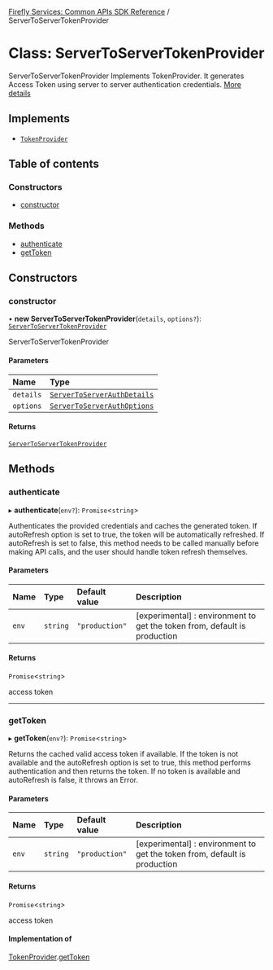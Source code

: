 [Firefly Services: Common APIs SDK Reference](../index.md) / ServerToServerTokenProvider

# Class: ServerToServerTokenProvider

ServerToServerTokenProvider Implements TokenProvider.
It generates Access Token using server to server authentication credentials. [More details](https://developer.adobe.com/developer-console/docs/guides/authentication/ServerToServerAuthentication/)

## Implements

- [`TokenProvider`](../interfaces/CoreTypes.TokenProvider.md)

## Table of contents

### Constructors

- [constructor](ServerToServerTokenProvider.md#constructor)

### Methods

- [authenticate](ServerToServerTokenProvider.md#authenticate)
- [getToken](ServerToServerTokenProvider.md#gettoken)

## Constructors

### constructor

• **new ServerToServerTokenProvider**(`details`, `options?`): [`ServerToServerTokenProvider`](ServerToServerTokenProvider.md)

ServerToServerTokenProvider

#### Parameters

| Name | Type |
| :------ | :------ |
| `details` | [`ServerToServerAuthDetails`](../interfaces/ServerToServerAuthDetails.md) |
| `options` | [`ServerToServerAuthOptions`](../interfaces/ServerToServerAuthOptions.md) |

#### Returns

[`ServerToServerTokenProvider`](ServerToServerTokenProvider.md)

## Methods

### authenticate

▸ **authenticate**(`env?`): `Promise`\<`string`\>

Authenticates the provided credentials and caches the generated token.
If autoRefresh option is set to true, the token will be automatically refreshed.
If autoRefresh is set to false, this method needs to be called manually before making API calls, and the user should handle token refresh themselves.

#### Parameters

| Name | Type | Default value | Description |
| :------ | :------ | :------ | :------ |
| `env` | `string` | `"production"` | [experimental] : environment to get the token from, default is production |

#### Returns

`Promise`\<`string`\>

access token

___

### getToken

▸ **getToken**(`env?`): `Promise`\<`string`\>

Returns the cached valid access token if available.
If the token is not available and the autoRefresh option is set to true, this method performs authentication and then returns the token.
If no token is available and autoRefresh is false, it throws an Error.

#### Parameters

| Name | Type | Default value | Description |
| :------ | :------ | :------ | :------ |
| `env` | `string` | `"production"` | [experimental] : environment to get the token from, default is production |

#### Returns

`Promise`\<`string`\>

access token

#### Implementation of

[TokenProvider](../interfaces/CoreTypes.TokenProvider.md).[getToken](../interfaces/CoreTypes.TokenProvider.md#gettoken)
